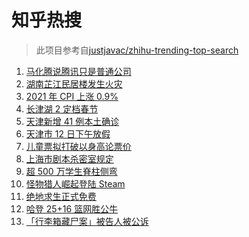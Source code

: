 # 知乎热搜

> 此项目参考自[justjavac/zhihu-trending-top-search](https://github.com/justjavac/zhihu-trending-top-search/blob/main/utils.ts)

<!-- BEGIN -->
  <!-- 最后更新时间:Thu Jan 13 2022 14:11:12 GMT+0000 (Coordinated Universal Time) -->
  1. [马化腾说腾讯只是普通公司](https://www.zhihu.com/search?q=马化腾)
1. [湖南芷江民居楼发生火灾](https://www.zhihu.com/search?q=湖南芷江火灾)
1. [2021 年 CPI 上涨 0.9% ](https://www.zhihu.com/search?q=2021cpi)
1. [长津湖 2 定档春节](https://www.zhihu.com/search?q=水门桥)
1. [天津新增 41 例本土确诊](https://www.zhihu.com/search?q=天津疫情)
1. [天津市 12 日下午放假](https://www.zhihu.com/search?q=天津放假)
1. [儿童票拟打破以身高论票价](https://www.zhihu.com/search?q=儿童票)
1. [上海市剧本杀密室规定](https://www.zhihu.com/search?q=剧本杀)
1. [超 500 万学生脊柱侧弯](https://www.zhihu.com/search?q=脊柱侧弯)
1. [怪物猎人崛起登陆 Steam](https://www.zhihu.com/search?q=怪物猎人崛起)
1. [绝地求生正式免费](https://www.zhihu.com/search?q=绝地求生)
1. [哈登 25+16 篮网胜公牛](https://www.zhihu.com/search?q=篮网)
1. [「行李箱藏尸案」被告人被公诉](https://www.zhihu.com/search?q=行李箱藏尸案)
  <!-- END -->